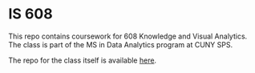 # IS 608
This repo contains coursework for 608 Knowledge and Visual Analytics. The class is part of the MS in Data Analytics program at CUNY SPS.

The repo for the class itself is available [here](https://github.com/jlaurito/CUNY_IS608).
